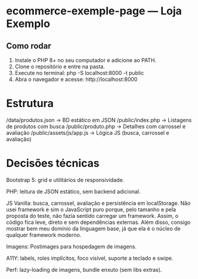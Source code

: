 # ecommerce-exemple-page — Loja Exemplo


## Como rodar
1. Instale o PHP 8+ no seu computador e adicione ao PATH.
2. Clone o repositório e entre na pasta.
3. Execute no terminal: php -S localhost:8000 -t public
4. Abra o navegador e acesse: http://localhost:8000


# Estrutura

/data/produtos.json -> BD estático em JSON
/public/index.php -> Listagens de produtos com busca
/public/produto.php -> Detalhes com carrossel e avaliação
/public/assets/js/app.js -> Lógica JS (busca, carrossel e avaliação)



# Decisões técnicas

Bootstrap 5: grid e utilitários de responsividade.

PHP: leitura de JSON estático, sem backend adicional.

JS Vanilla: busca, carrossel, avaliação e persistência em localStorage.
Não usei framework e sim o JavaScript puro porque, pelo tamanho e pela proposta do teste, não fazia sentido carregar um framework. Assim, o código fica leve, direto e sem dependências externas. Além disso, consigo mostrar bem meu domínio da linguagem base, já que ela é o núcleo de qualquer framework moderno.

Imagens: Postimages para hospedagem de imagens.

A11Y: labels, roles implícitos, foco visível, suporte a teclado e swipe.

Perf: lazy-loading de imagens, bundle enxuto (sem libs extras).